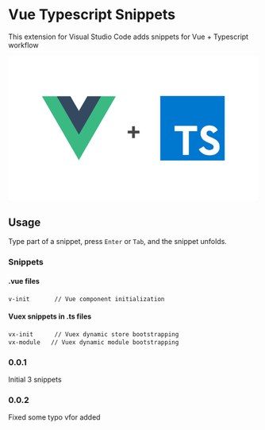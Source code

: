 # Vue Typescript Snippets

This extension for Visual Studio Code adds snippets for Vue + Typescript workflow

![Vue + Typescript](img/icon.png)

## Usage
Type part of a snippet, press `Enter` or `Tab`, and the snippet unfolds.

### Snippets

#### .vue files
```
v-init       // Vue component initialization
```
#### Vuex snippets in .ts files
```
vx-init      // Vuex dynamic store bootstrapping
vx-module   // Vuex dynamic module bootstrapping
```
### 0.0.1

Initial 3 snippets

### 0.0.2

Fixed some typo
vfor added
